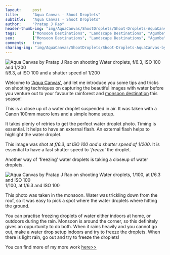 ```yaml
---
layout:     post
title:      "Aqua Canvas - Shoot Droplets"
subtitle:   "Aqua Canvas - Shoot Droplets"
author:     "Pratap J Rao"
header-thumb-img: "img/AquaCanvas/ShootDroplets/Shoot-Droplets-AquaCanvas-by-PratapJRao-thumb.jpg"
tags:       ["Monsoon Destinations", "Landscape Destinations", "Agumbe", "Tips and Tricks"]
seo: 		["Monsoon Destinations", "Landscape Destinations", "Agumbe", "Tips and Tricks"]
comments:   true
sharing-img: "img/AquaCanvas/ShootDroplets/Shoot-Droplets-AquaCanvas-by-PratapJRao.jpg"
---
```


<img src="{{ site.baseurl }}/img/AquaCanvas/ShootDroplets/Shoot-Droplets-AquaCanvas-by-PratapJRao.jpg"  alt="Aqua Canvas by Pratap J Rao on shooting Water droplets, f/6.3, ISO 100 and 1/200">

<div class="exif">f/6.3, at ISO 100 and a shutter speed of 1/200</div>


<p>
Welcome to <a href="{{ site.baseurl }}/aquacanvas" target="_blank">'Aqua Canvas'</a>, and let me introduce you some tips and tricks on shooting techniques on capturing the beautiful images with water before you venture out to your favourite rainforest and <a href="http://www.wilderhood.com/category/Monsoon%20Destinations" target="_blank">monsoon destination</a> this season!
</p>

<p>
This is a close up of a water droplet suspended in air. It was taken with a Canon 100mm macro lens and a simple home setup. 
</p>

<p>
It takes plenty of retries to get the perfect water droplet photo. Timing is essential. It helps to have an external flash. An external flash helps to highlight the water droplet. 
</p>

<p>
This image was shot at <em>f/6.3, at ISO 100 and a shutter speed of 1/200</em>. It is essential to have a fast shutter speed to <em>‘freeze’</em> the droplet. 
</p>

<p>
Another way of ‘freezing’ water droplets is taking a closeup of water droplets. 
</p>


<img src="{{ site.baseurl }}/img/AquaCanvas/ShootDroplets/Droplets-AquaCanvas-by-PratapJRao.jpg"  alt="Aqua Canvas by Pratap J Rao on shooting Water droplets, 1/100, at f/6.3 and ISO 100">

<div class="exif">1/100, at f/6.3 and ISO 100</div>

<p>
This photo was taken in the monsoon. Water was trickling down from the roof, so it was easy to pick a spot where the water droplets where hitting the ground. 
</p>

<p>
You can practise freezing droplets of water either indoors at home, or outdoors during the rain. Monsoon is around the corner, so this definitely gives an oppurtunity to do both. When it rains heavily and you cannot go out, make a water drop setup indoors and try to freeze the droplets. When there is light rain, go out and try to  freeze the droplets! 
</p>

<p>
You can find more of my more work <a href="http://pixelshooter.net/" target="_blank">here>></a>
</p>